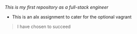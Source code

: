 *This is my first repository as a full-stack engineer*
* This is an alx assignment to cater for the optional vagrant
> I have chosen to succeed
